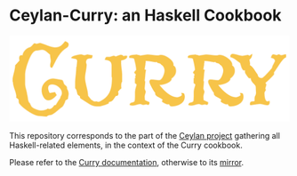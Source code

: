 # Ceylan-Curry: an Haskell Cookbook

![](/doc/curry-title.png)

This repository corresponds to the part of the [Ceylan project](https://github.com/Olivier-Boudeville/Ceylan) gathering all Haskell-related elements, in the context of the Curry cookbook.

Please refer to the [Curry documentation](http://curry.esperide.org), otherwise to its [mirror](http://olivier-boudeville.github.io/Ceylan-Curry/).

